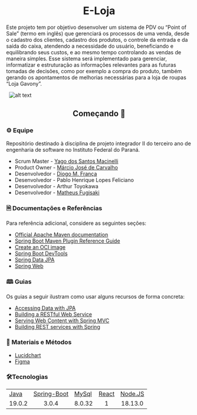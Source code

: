 
<h1 align="center">E-Loja</h1>
Este projeto tem por objetivo desenvolver um sistema de PDV ou “Point of Sale” (termo em inglês) que gerenciará os processos de uma venda, 
desde o cadastro dos clientes, cadastro dos produtos, o controle da entrada e da saída do caixa, atendendo a necessidade do usuário, beneficiando e 
equilibrando seus custos, e ao mesmo tempo controlando as vendas de maneira simples. Esse sistema será implementado para gerenciar, informatizar e 
estruturação as informações relevantes para as futuras tomadas de decisões, como por exemplo a compra do produto, também gerando os apontamentos de 
melhorias necessárias para a loja de roupas “Loja Gavony”.

&nbsp;
![alt text](https://imgbly.com/ib/qJVCLCJvc1.png)

<h2 align="center">Começando 🚀</h2>

### ⚙️ Equipe
Repositório destinado à disciplina de projeto integrador II do terceiro ano de engenharia de software no Instituto Federal do Paraná.
 - Scrum Master - [Yago dos Santos Macinelli](https://github.com/yamacinelli)
 - Product Owner - [Márcio José de Carvalho](https://github.com/MarcioJCarvalho)
 - Desenvolvedor - [Diogo M. França](https://github.com/diogo-meneses-franca)
 - Desenvolvedor - Pablo Henrique Lopes Feliciano
 - Desenvolvedor - Arthur Toyokawa
 - Desenvolvedor - [Matheus Fugisaki](https://github.com/fugisakimatheus)
### 🗎 Documentações e Referências
Para referência adicional, considere as seguintes seções:

* [Official Apache Maven documentation](https://maven.apache.org/guides/index.html)
* [Spring Boot Maven Plugin Reference Guide](https://docs.spring.io/spring-boot/docs/2.7.2/maven-plugin/reference/html/)
* [Create an OCI image](https://docs.spring.io/spring-boot/docs/2.7.2/maven-plugin/reference/html/#build-image)
* [Spring Boot DevTools](https://docs.spring.io/spring-boot/docs/2.7.2/reference/htmlsingle/#using.devtools)
* [Spring Data JPA](https://docs.spring.io/spring-boot/docs/2.7.2/reference/htmlsingle/#data.sql.jpa-and-spring-data)
* [Spring Web](https://docs.spring.io/spring-boot/docs/2.7.2/reference/htmlsingle/#web)

### 🕮 Guias
Os guias a seguir ilustram como usar alguns recursos de forma concreta:

* [Accessing Data with JPA](https://spring.io/guides/gs/accessing-data-jpa/)
* [Building a RESTful Web Service](https://spring.io/guides/gs/rest-service/)
* [Serving Web Content with Spring MVC](https://spring.io/guides/gs/serving-web-content/)
* [Building REST services with Spring](https://spring.io/guides/tutorials/rest/)

### 🔗 Materiais e Métodos
* [Lucidchart](https://lucid.app/lucidchart/258bd7af-08c0-4970-b350-6caba6b6707f/edit?beaconFlowId=AAC567C12B9E5157&page=0_0&invitationId=inv_6aea6866-3950-4be7-aa2f-f52ff5aaa1ee#)
* [Figma](https://www.figma.com/file/tRX0zArqoe5lrIVlP0evEj/PDV-Loja-Gavony?node-id=101-2&t=3p2igXHkDsQOLtEW-0)

### 🛠Tecnologias
<table>
    <tr>
     <td><a align="center" href="https://www.oracle.com/java/technologies/javase/jdk19-archive-downloads.html">Java</a></td>
     <td><a align="center" href="https://spring.io/projects/spring-boot">Spring-Boot</a></td>
     <td><a align="center" href="https://dev.mysql.com/downloads/mysql/">MySql</a></td>
     <td><a align="center" href="https://dev.mysql.com/downloads/mysql/">React</a></td>
     <td><a align="center" href="https://nodejs.org/ja/blog/release/v18.13.0">Node.JS</a></td>
    </tr>
    <tr>
     <td align="center">19.0.2</td>
     <td align="center">3.0.4</td>
     <td align="center">8.0.32</td>
     <td align="center">1</td>
     <td align="center">18.13.0</td>
    </tr>
</table>

